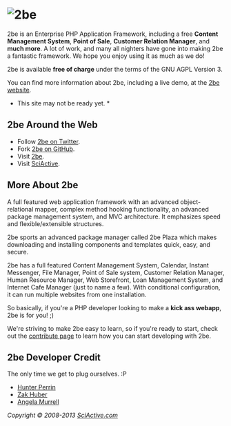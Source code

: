 ![2be](https://raw.github.com/sciactive/2be-extras/master/logo/header-large.png)
=========================================================================================

2be is an Enterprise PHP Application Framework, including a free **Content
Management System**, **Point of Sale**, **Customer Relation Manager**, and
**much more**. A lot of work, and many all nighters have gone into making
2be a fantastic framework. We hope you enjoy using it as much as we do!

2be is available **free of charge** under the terms of the GNU AGPL
Version 3.

You can find more information about 2be, including a live demo, at the
[2be website](http://2be.io/).
* This site may not be ready yet. *


2be Around the Web
------------------------

* Follow [2be on Twitter](http://twitter.com/2be_io).
* Fork [2be on GitHub](http://github.com/sciactive).
* Visit [2be](http://2be.io/).
* Visit [SciActive](http://sciactive.com/).


More About 2be
--------------------

A full featured web application framework with an advanced object-relational
mapper, complex method hooking functionality, an advanced package management
system, and MVC architecture. It emphasizes speed and flexible/extensible
structures.

2be sports an advanced package manager called 2be Plaza which makes
downloading and installing components and templates quick, easy, and secure.

2be has a full featured Content Management System, Calendar, Instant
Messenger, File Manager, Point of Sale system, Customer Relation Manager, Human
Resource Manager, Web Storefront, Loan Management System, and Internet Cafe
Manager (just to name a few). With conditional configuration, it can run
multiple websites from one installation.

So basically, if you're a PHP developer looking to make a **kick ass webapp**,
2be is for you! ;)

We're striving to make 2be easy to learn, so if you're ready to start,
check out the [contribute page](http://2be.io/content/page/a-contribute/)
to learn how you can start developing with 2be.


2be Developer Credit
--------------------------
The only time we get to plug ourselves. :P

* [Hunter Perrin](http://github.com/hperrin)
* [Zak Huber](http://github.com/zhuber)
* [Angela Murrell](http://github.com/amurrell)


*Copyright &copy; 2008-2013  [SciActive.com](http://sciactive.com/)*